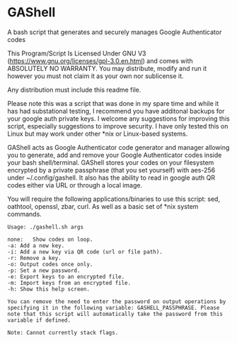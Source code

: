 # GAShell
A bash script that generates and securely manages Google Authenticator codes

This Program/Script Is Licensed Under GNU V3 (https://www.gnu.org/licenses/gpl-3.0.en.html) and comes with ABSOLUTELY NO WARRANTY. You may distribute, modify and run it however you must not claim it as your own nor sublicense it.

Any distribution must include this readme file.

Please note this was a script that was done in my spare time and while it has had substational testing, I recommend you have additonal backups for your google auth private keys. I welcome any suggestions for improving this script, especially suggestions to improve security. I have only tested this on Linux but may work under other *nix or Linux-based systems.

GAShell acts as Google Authenticator code generator and manager allowing you to generate, add and remove your Google Authenticator codes inside your bash shell/terminal. GAShell stores your codes on your filesystem encrypted by a private passphrase (that you set yourself) with aes-256 under ~/.config/gashell. It also has the ability to read in google auth QR codes either via URL or through a local image.

You will require the following applications/binaries to use this script: sed, oathtool, openssl, zbar, curl. As well as a basic set of *nix system commands.

    Usage: ./gashell.sh args

    none:   Show codes on loop.
    -a: Add a new key.
    -i: Add a new key via QR code (url or file path).
    -r: Remove a key.
    -o: Output codes once only.
    -p: Set a new password.
    -e: Export keys to an encrypted file.
    -m: Import keys from an encrypted file.
    -h: Show this help screen.

    You can remove the need to enter the password on output operations by specifying it in the following variable: GASHELL_PASSPHRASE. Please note that this script will automatically take the password from this variable if defined.

    Note: Cannot currently stack flags.

